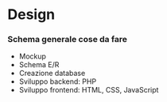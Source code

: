 # Design

### Schema generale cose da fare
- Mockup 
- Schema E/R 
- Creazione database 
- Sviluppo backend: PHP
- Sviluppo frontend: HTML, CSS, JavaScript

